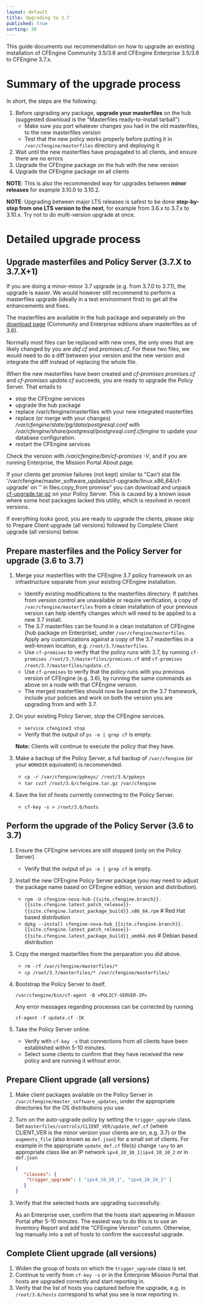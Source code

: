 ```yaml
---
layout: default
title: Upgrading to 3.7
published: true
sorting: 30
---
```


This guide documents our recommendation on how to upgrade an existing
installation of CFEngine Community 3.5/3.6 and CFEngine Enterprise 3.5/3.6 to
CFEngine 3.7.x.

# Summary of the upgrade process

In short, the steps are the following:

1. Before upgrading any package, **upgrade your masterfiles** on the hub
   (suggested download is the "Masterfiles ready-to-install tarball")
   * Make sure you port whatever changes you had in the old
     masterfiles, to the new masterfiles version
   * Test that the new policy works properly before putting it in
     `/var/cfengine/masterfiles` directory and deploying it
2. Wait until the new masterfiles have propagated to all clients,
   and ensure there are no errors
3. Upgrade the CFEngine package on the hub with the new version
4. Upgrade the CFEngine package on all clients

**NOTE**: This is also the recommended way for upgrades between **minor
releases** for example 3.10.0 to 3.10.2.

**NOTE**: Upgrading between major LTS releases is safest to be done
**step-by-step from one LTS version to the next**, for example from
3.6.x to 3.7.x to 3.10.x. Try not to do multi-version upgrade at once.


# Detailed upgrade process

## Upgrade masterfiles and Policy Server (3.7.X to 3.7.X+1)

If you are doing a minor-minor 3.7 upgrade (e.g. from 3.7.0 to 3.7.1), the
upgrade is easier. We would however still recommend to perform a masterfiles
upgrade (ideally in a test environment first) to get all the enhancements and
fixes.

The masterfiles are available in the hub package and separately on the
[download page](http://cfengine.com/community/download/) (Community and
Enterprise editions share masterfiles as of 3.6).

Normally most files can be replaced with new ones, the only ones that are likely
changed by you are *def.cf* and *promises.cf*. For these two files, we would
need to do a diff between your version and the new version and integrate the
diff instead of replacing the whole file.

When the new masterfiles have been created and *cf-promises promises.cf* and
*cf-promises update.cf* succeeds, you are ready to upgrade the Policy Server.
That entails to

* stop the CFEngine services
* upgrade the hub package
* replace /var/cfengine/masterfiles with your new integrated masterfiles
* replace (or merge with your changes) */var/cfengine/state/pg/data/postgresql.conf* with */var/cfengine/share/postgresql/postgresql.conf.cfengine* to update your database configuration.
* restart the CFEngine services

Check the version with */var/cfengine/bin/cf-promises -V*, and if you are
running Enterprise, the Mission Portal About page.

If your clients get promise failures (not kept) similar to "Can't stat file
'/var/cfengine/master_software_updates/cf-upgrade/linux.x86_64/cf-upgrade' on
'<SERVER-IP>' in files.copy_from promise" you can download and unpack
[cf-upgrade.tar.gz](http://cfengine.package-repos.s3.amazonaws.com/tools/cf-upgrade-for-linux.tar.gz)
on your Policy Server. This is caused by a known issue where some host packages
lacked this utility, which is resolved in recent versions.

If everything looks good, you are ready to upgrade the clients, please skip to
Prepare Client upgrade (all versions) followed by Complete Client upgrade (all
versions) below.


## Prepare masterfiles and the Policy Server for upgrade (3.6 to 3.7)

1. Merge your masterfiles with the CFEngine 3.7 policy framework on an
   infrastructure separate from your existing CFEngine installation.
   * Identify existing modifications to the masterfiles directory.  If patches
     from version control are unavailable or require verification, a copy of
     `/var/cfengine/masterfiles` from a clean installation of your previous version
     can help identify changes which will need to be applied to a new 3.7 install.
   * The 3.7 masterfiles can be found in a clean installation of CFEngine (hub
     package on Enterprise), under `/var/cfengine/masterfiles`.  Apply any
     customizations against a copy of the 3.7 masterfiles in a well-known
     location, e.g. `/root/3.7/masterfiles`.
   * Use `cf-promises` to verify that the policy runs with 3.7, by running
     `cf-promises /root/3.7/masterfiles/promises.cf` and
     `cf-promises /root/3.7/masterfiles/update.cf`.
   * Use `cf-promises` to verify that the policy runs with you previous version
     of CFEngine (e.g. 3.6), by running the same commands as above on a node
     with that CFEngine version.
   * The merged masterfiles should now be based on the 3.7 framework, include
     your policies and work on both the version you are upgrading from and with
     3.7.

2. On your existing Policy Server, stop the CFEngine services.
   * `service cfengine3 stop`
   * Verify that the output of `ps -e | grep cf` is empty.

   **Note:** Clients will continue to execute the policy that they have.

3. Make a backup of the Policy Server, a full backup of `/var/cfengine` (or
   your `WORKDIR` equivalent) is recommended.
   * `cp -r /var/cfengine/ppkeys/ /root/3.6/ppkeys`
   * `tar cvzf /root/3.6/cfengine.tar.gz /var/cfengine`

4. Save the list of hosts currently connecting to the Policy Server.
   * `cf-key -s > /root/3.6/hosts`

## Perform the upgrade of the Policy Server (3.6 to 3.7)

1. Ensure the CFEngine services are still stopped (only on the Policy Server).
   * Verify that the output of `ps -e | grep cf` is empty.

2. Install the new CFEngine Policy Server package (you may need to adjust the
   package name based on CFEngine edition, version and distribution).
   * `rpm -U cfengine-nova-hub-{{site.cfengine.branch}}.{{site.cfengine.latest_patch_release}}-{{site.cfengine.latest_package_build}}.x86_64.rpm` # Red Hat based distribution
   * `dpkg --install cfengine-nova-hub_{{site.cfengine.branch}}.{{site.cfengine.latest_patch_release}}-{{site.cfengine.latest_package_build}}_amd64.deb` # Debian based distribution

3. Copy the merged masterfiles from the perparation you did above.
   * `rm -rf /var/cfengine/masterfiles/*`
   * `cp /root/3.7/masterfiles/* /var/cfengine/masterfiles/`

4. Bootstrap the Policy Server to itself.

    ```
    /var/cfengine/bin/cf-agent -B <POLICY-SERVER-IP>
    ```

    Any  error messages regarding processes can be corrected by running

    ```
    cf-agent -f update.cf -IK
    ```
5. Take the Policy Server online.
   * Verify with `cf-key -s` that connections from all clients have been
     established within 5-10 minutes.
   * Select some clients to confirm that they have received the new policy and
     are running it without error.

## Prepare Client upgrade (all versions)

1. Make client packages available on the Policy Server in
   `/var/cfengine/master_software_updates`, under the appropriate directories
   for the OS distributions you use.
2. Turn on the auto-upgrade policy by setting the `trigger_upgrade` class. Set
   `masterfiles/controls/CLIENT_VER/update_def.cf` (where CLIENT_VER is the
   minor version your clients are on, e.g. 3.7) or the `augments_file` (also
   known as `def.json`) for a small set of clients. For example in the
   appropriate `update_def.cf` file(s) change `!any` to an appropriate class
   like an IP network `ipv4_10_10_1|ipv4_10_10_2` or in `def.json`

   ```json
   {
      "classes": {
       "trigger_upgrade": [ "ipv4_10_10_1", "ipv4_10_10_2" ]
      }
   }
   ```

3. Verify that the selected hosts are upgrading successfully.

    As an Enterprise user, confirm that the hosts start appearing in Mission
    Portal after 5-10 minutes. The easiest way to do this is to use an Inventory
    Report and add the "CFEngine Version" column. Otherwise, log manually into a
    set of hosts to confirm the successful upgrade.

## Complete Client upgrade (all versions) ##

1. Widen the group of hosts on which the `trigger_upgrade` class is set.
2. Continue to verify from `cf-key -s` or in the Enterprise Mission Portal that
   hosts are upgraded correctly and start reporting in.
3. Verify that the list of hosts you captured before the upgrade, e.g. in
   `/root/3.6/hosts` correspond to what you see is now reporting in.
